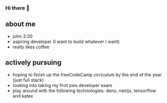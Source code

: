 ### Hi there 👋

<!--
**kndwin/kndwin** is a ✨ _special_ ✨ repository because its `README.md` (this file) appears on your GitHub profile.

Here are some ideas to get you started:

- 🔭 I’m currently working on ...
- 🌱 I’m currently learning ...
- 👯 I’m looking to collaborate on ...
- 🤔 I’m looking for help with ...
- 💬 Ask me about ...
- 📫 How to reach me: ...
- 😄 Pronouns: ...
- ⚡ Fun fact: ...
-->

## about me
- john 3:30
- aspiring developer (I want to build whatever I want)
- really likes coffee

## actively pursuing
- hoping to finish up the freeCodeCamp cirriculum by the end of the year (just full stack)
- looking into taking my first aws developer exam
- play around with the following technologies: deno, nextjs, tensorflow and katex
